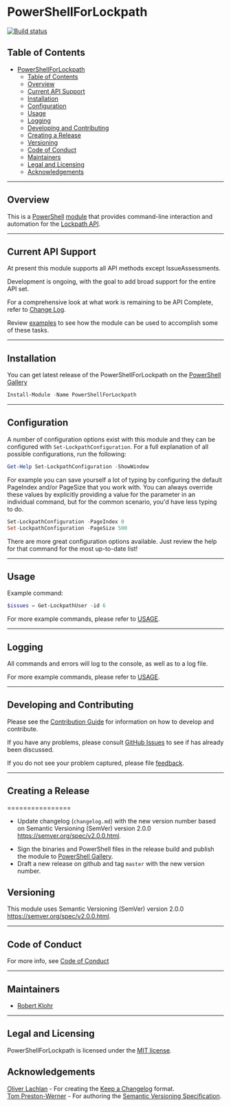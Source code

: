 # PowerShellForLockpath

[![Build status](https://ci.appveyor.com/api/projects/status/github/RobertKlohr/PowerShellForLockpath?branch=master&svg=true)](https://ci.appveyor.com/project/RobertKlohr/powershellforlockpath)

## Table of Contents

- [PowerShellForLockpath](#powershellforlockpath)
  - [Table of Contents](#table-of-contents)
  - [Overview](#overview)
  - [Current API Support](#current-api-support)
  - [Installation](#installation)
  - [Configuration](#configuration)
  - [Usage](#usage)
  - [Logging](#logging)
  - [Developing and Contributing](#developing-and-contributing)
  - [Creating a Release](#creating-a-release)
  - [Versioning](#versioning)
  - [Code of Conduct](#code-of-conduct)
  - [Maintainers](#maintainers)
  - [Legal and Licensing](#legal-and-licensing)
  - [Acknowledgements](#acknowledgements)

----------

## Overview

This is a [PowerShell](https://aka.ms/powershell) [module](https://technet.microsoft.com/en-us/library/dd901839.aspx)
that provides command-line interaction and automation for the [Lockpath API](https://www.lockpath.com/).

----------

## Current API Support

At present this module supports all API methods except IssueAssessments.

Development is ongoing, with the goal to add broad support for the entire API set.

For a comprehensive look at what work is remaining to be API Complete, refer to [Change Log](CHANGELOG.md).

Review [examples](USAGE.md#examples) to see how the module can be used to accomplish some of these tasks.

----------

## Installation

You can get latest release of the PowerShellForLockpath on the [PowerShell Gallery](https://www.powershellgallery.com/packages/PowerShellForLockpath)

```PowerShell
Install-Module -Name PowerShellForLockpath
```

----------

## Configuration

A number of configuration options exist with this module and they can be configured with `Set-LockpathConfiguration`.
For a full explanation of all possible configurations, run the following:

 ```powershell
Get-Help Set-LockpathConfiguration -ShowWindow
```

For example you can save yourself a lot of typing by configuring the default PageIndex and/or PageSize
that you work with.  You can always override these values by explicitly providing a value for the parameter
in an individual command, but for the common scenario, you'd have less typing to do.

 ```powershell
Set-LockpathConfiguration -PageIndex 0
Set-LockpathConfiguration -PageSize 500
```

There are more great configuration options available.  Just review the help for that command for
the most up-to-date list!

----------

## Usage

Example command:

```powershell
$issues = Get-LockpathUser -id 6
```

For more example commands, please refer to [USAGE](USAGE.md#examples).

----------

## Logging

All commands and errors will log to the console, as well as to a log file.

For more example commands, please refer to [USAGE](USAGE.md#examples).

----------

## Developing and Contributing

Please see the [Contribution Guide](CONTRIBUTING.md) for information on how to develop and
contribute.

If you have any problems, please consult [GitHub Issues](https://github.com/RobertKlohr/PowerShellForLockpath/issues)
to see if has already been discussed.

If you do not see your problem captured, please file [feedback](CONTRIBUTING.md#feedback).

----------

## Creating a Release

================

- Update changelog (`changelog.md`) with the new version number based on  Semantic Versioning (SemVer) version 2.0.0 <https://semver.org/spec/v2.0.0.html>.

<!-- When updating the changelog please follow the same pattern as that of previous change sets
(otherwise this may break the next step).

- Import the ReleaseMaker module and execute `New-Release` cmdlet to perform the following actions.
  - Update module manifest (engine/PSScriptAnalyzer.psd1) with the new version number and change set

```powershell
    PS> Import-Module .\Utils\ReleaseMaker.psm1
    PS> New-Release
``` -->

- Sign the binaries and PowerShell files in the release build and publish the module to [PowerShell Gallery](www.powershellgallery.com).
- Draft a new release on github and tag `master` with the new version number.

## Versioning

This module uses Semantic Versioning (SemVer) version 2.0.0 <https://semver.org/spec/v2.0.0.html>.

----------

## Code of Conduct

For more info, see [Code of Conduct](CODE_OF_CONDUCT.md)

----------

## Maintainers

- [Robert Klohr](https://github.com/robertklohr)

----------

## Legal and Licensing

PowerShellForLockpath is licensed under the [MIT license](LICENSE).

## Acknowledgements

[Oliver Lachlan](https://github.com/olivierlacan) - For creating the [Keep a Changelog](https://github.com/olivierlacan/keep-a-changelog) format.\
[Tom Preston-Werner](https://github.com/mojombo) - For authoring the [Semantic Versioning Specification](https://github.com/semver/semver).
